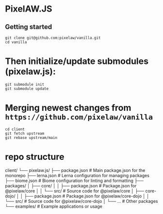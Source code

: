 # PixelAW.JS

## Getting started
```
git clone git@github.com:pixelaw/vanilla.git
cd vanilla
```

# Then initialize/update submodules (pixelaw.js):
```
git submodule init
git submodule update
```

# Merging newest changes from `https://github.com/pixelaw/vanilla`
```
cd client
git fetch upstream
git rebase upstream/main
```


# repo structure
client/
└── pixelaw.js/
    ├── package.json          # Main package.json for the monorepo
    ├── lerna.json            # Lerna configuration for managing packages
    ├── biome.json            # Biome configuration for linting and formatting
    ├── packages/
    │   ├── core/
    │   │   ├── package.json  # Package.json for @pixelaw/core
    │   │   └── src/          # Source code for @pixelaw/core
    │   ├── core-dojo/
    │   │   ├── package.json  # Package.json for @pixelaw/core-dojo
    │   │   └── src/          # Source code for @pixelaw/core-dojo
    │   └── ...               # Other packages
    └── examples/             # Example applications or usage
